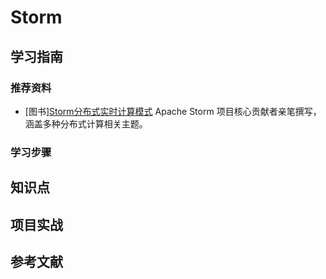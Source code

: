 # Storm

## 学习指南

### 推荐资料

* [图书][Storm分布式实时计算模式](http://product.dangdang.com/23616223.html) Apache Storm 项目核心贡献者亲笔撰写，涵盖多种分布式计算相关主题。

### 学习步骤

## 知识点

## 项目实战

## 参考文献
